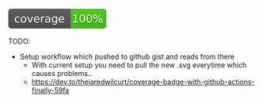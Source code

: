 ![Alt text](./coverage.svg)


TODO:
 - Setup workflow which pushed to github gist and reads from there
    - With current setup you need to pull the new .svg everytime which causes problems.. 
    - https://dev.to/thejaredwilcurt/coverage-badge-with-github-actions-finally-59fa

